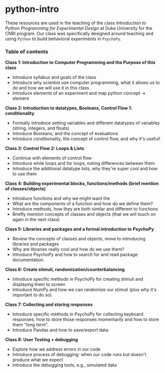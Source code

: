 # python-intro

These resources are used in the teaching of the class _Introduction to Python Programming for Experimental Design_ at Duke University for the CNRI program. Our class was specifically designed around teaching and using `Python` to build behavioral experiments in `PsychoPy`. 

### Table of contents

**Class 1: Introduction to Computer Programming and the Purpose of this class**
- Introduce syllabus and goals of the class
- Introduce why scientist use computer programming, what it allows us to do and how we will use it in this class
- Introduce elements of an experiment and map python concept -> element

**Class 2: Introduction to datatypes, Booleans, Control Flow 1: conditionality**
- Formally introduce setting variables and different datatypes of variables (string, integers, and floats)
- Introduce Booleans, and the concept of evaluations
- Introduce conditionality, the concept of control flow, and why it's useful!
 
**Class 3: Control Flow 2: Loops & Lists**
- Continue with elements of control flow
- Introduce while loops and for loops, noting differences between them
- Introduce the additional datatype lists, why they're super cool and how to use them

**Class 4: Building experimental blocks, functions/methods (brief mention of classes/objects)**
- Introduce functions and why we might want the
- What are the components of a function and how do we define them? 
- Introduce methods, how they are both similar and different to functions
- Briefly mention concepts of classes and objects (that we will touch on again in the next class) 

**Class 5: Libraries and packages and a formal introduction to PsychoPy**
- Review the concepts of classes and objects, move to introducing libraries and packages
- Why are libraries really cool and how do we use them? 
- Introduce PsychoPy and how to search for and read package documentation.

**Class 6: Create stimuli, randomization/counterbalancing**
- Introduce specific methods in PsychoPy for creating stimuli and displaying them to screen
- Introduce NumPy and how we can randomize our stimuli (plus why it's important to do so). 

**Class 7: Collecting and storing responses**
- Introduce specific methods in PsychoPy for collecting keyboard responses, how to store those responses momentarily and how to store them "long term". 
- Introduce Pandas and how to save/export data. 

**Class 8: User Testing + debugging**
- Explore how we address errors in our code
- Introduce process of debugging: when our code runs but doesn't produce what we expect
- Introduce the debugging tools, e.g., simulated data
